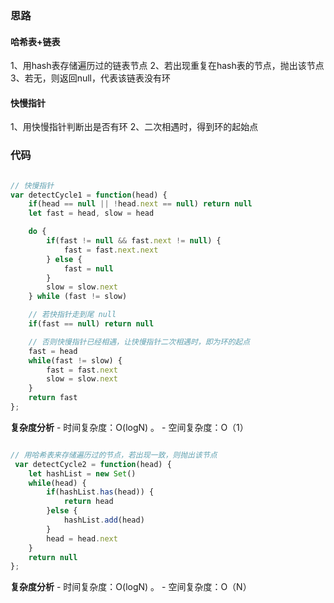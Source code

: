 ### 思路

#### 哈希表+链表
1、用hash表存储遍历过的链表节点
2、若出现重复在hash表的节点，抛出该节点
3、若无，则返回null，代表该链表没有环

#### 快慢指针
1、用快慢指针判断出是否有环
2、二次相遇时，得到环的起始点

### 代码

```js

// 快慢指针
var detectCycle1 = function(head) {
    if(head == null || !head.next == null) return null
    let fast = head, slow = head

    do {
        if(fast != null && fast.next != null) {
            fast = fast.next.next
        } else {
            fast = null
        }
        slow = slow.next
    } while (fast != slow)

    // 若快指针走到尾 null
    if(fast == null) return null

    // 否则快慢指针已经相遇，让快慢指针二次相遇时，即为环的起点
    fast = head
    while(fast != slow) {
        fast = fast.next
        slow = slow.next
    }
    return fast
};
```
**复杂度分析** - 时间复杂度：O(logN) 。 - 空间复杂度：O（1）

```js

// 用哈希表来存储遍历过的节点，若出现一致，则抛出该节点
 var detectCycle2 = function(head) {
    let hashList = new Set()
    while(head) {
        if(hashList.has(head)) {
            return head
        }else {
            hashList.add(head)
        }
        head = head.next
    }
    return null
};
```

**复杂度分析** - 时间复杂度：O(logN) 。 - 空间复杂度：O（N）
